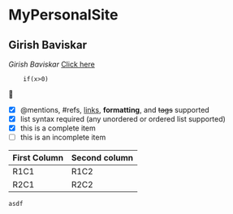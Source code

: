 # MyPersonalSite
## Girish Baviskar

*Girish Baviskar*
[Click here](http://www.girishbaviskar.com)
```
    if(x>0)
```
:sparkling_heart:
- [x] @mentions, #refs, [links](), **formatting**, and <del>tags</del> supported
- [x] list syntax required (any unordered or ordered list supported)
- [x] this is a complete item
- [ ] this is an incomplete item

First Column | Second column
-------------|---------------
R1C1         | R1C2
R2C1         | R2C2

`` asdf ``
